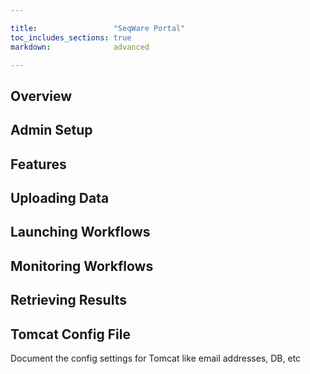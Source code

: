 ```yaml
---

title:                 "SeqWare Portal"
toc_includes_sections: true
markdown:              advanced

---
```



## Overview

## Admin Setup

## Features

## Uploading Data

## Launching Workflows

## Monitoring Workflows

## Retrieving Results

## Tomcat Config File

Document the config settings for Tomcat like email addresses, DB, etc


